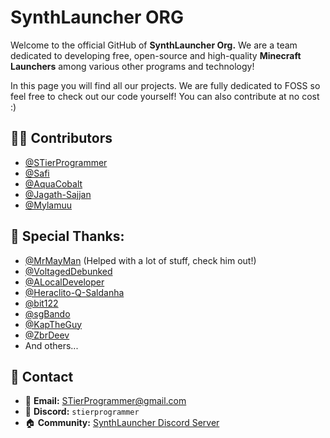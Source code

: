 # SynthLauncher ORG

Welcome to the official GitHub of **SynthLauncher Org.** We are a team dedicated to developing free, open-source and high-quality **Minecraft Launchers** among various other programs and technology!

In this page you will find all our projects. We are fully dedicated to FOSS so feel free to check out our code yourself! You can also contribute at no cost :)

## 👨‍💻 Contributors
- [@STierProgrammer](https://github.com/stierprogrammer)
- [@Safi](https://github.com/safiworks)
- [@AquaCobalt](https://github.com/aquacobalt)
- [@Jagath-Sajjan](https://github.com/jagath-sajjan)
- [@Mylamuu](https://github.com/Mylamuu)
  
## 💖 Special Thanks: 
- [@MrMayMan](https://github.com/Mrmayman) (Helped with a lot of stuff, check him out!)
- [@VoltagedDebunked](https://github.com/voltageddebunked)
- [@ALocalDeveloper](https://github.com/ALocalDeveloper)
- [@Heraclito-Q-Saldanha](https://github.com/Heraclito-Q-Saldanha)
- [@bit122](https://github.com/bit122)
- [@sgBando](https://github.com/sgBando)
- [@KapTheGuy](https://github.com/KapTheGuy)
- [@ZbrDeev](https://github.com/ZbrDeev)
- And others...

## 💬 Contact 
- 📧 **Email:** [STierProgrammer@gmail.com](mailto:STierProgrammer@gmail.com)  
- 💬 **Discord:** `stierprogrammer`
- 🏠 **Community:** [SynthLauncher Discord Server](https://discord.gg/3VcystaNCf)
